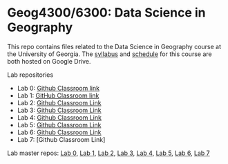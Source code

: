 # Geog4300/6300: Data Science in Geography 

This repo contains files related to the Data Science in Geography course at the University of Georgia. The [syllabus](https://drive.google.com/open?id=1huHQle5c8uYEtV1-jKhwPXDPZShgu9h1tUzeNZ7xDyA) and [schedule](https://docs.google.com/spreadsheets/d/1kkK6xVx-wwIya_0yzGHPzkEqEGFJWAxO41vaOcfqs4Y/edit?usp=sharing) for this course are both hosted on Google Drive.

Lab repositories
* Lab 0: [Github Classroom link](https://classroom.github.com/a/kCx-jr-i)
* Lab 1: [GitHub Classroom link](https://classroom.github.com/a/dGLxHy6l)
* Lab 2: [Github Classroom Link](https://classroom.github.com/a/-WDI9N49)
* Lab 3: [Github Classroom Link](https://classroom.github.com/a/dasq8LoY)
* Lab 4: [Github Classroom Link](https://classroom.github.com/a/L1l-aNed)
* Lab 5: [Github Classroom Link](https://classroom.github.com/a/IvUsLdvt)
* Lab 6: [Github Classroom Link](https://classroom.github.com/a/2BAoRtD8)
* Lab 7: [Github Classroom Link]

Lab master repos: [Lab 0](https://github.com/jshannon75/geog4300_lab0), [Lab 1](https://github.com/jshannon75/geog4300_lab1), [Lab 2](https://github.com/jshannon75/geog4300_lab2), [Lab 3](https://github.com/jshannon75/geog4300_lab3), [Lab 4](https://github.com/jshannon75/geog4300_lab4), [Lab 5](https://github.com/jshannon75/geog4300_lab5), [Lab 6](https://github.com/jshannon75/geog4300_lab6), [Lab 7](https://github.com/jshannon75/geog4300_lab7)
